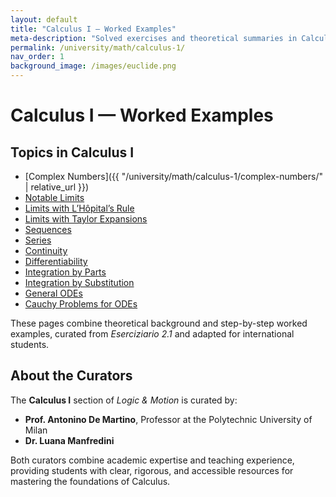 ```yaml
---
layout: default
title: "Calculus I — Worked Examples"
meta-description: "Solved exercises and theoretical summaries in Calculus I: limits, sequences, series, continuity, differentiability, integrals, and differential equations."
permalink: /university/math/calculus-1/
nav_order: 1
background_image: /images/euclide.png
---
```


# Calculus I — Worked Examples

<div class="content-box">

## Topics in Calculus I

- [Complex Numbers]({{ "/university/math/calculus-1/complex-numbers/" | relative_url }})
- [Notable Limits](/university/math/calculus-1/notable-limits/)  
- [Limits with L’Hôpital’s Rule](/university/math/calculus-1/limits-hopital/)  
- [Limits with Taylor Expansions](/university/math/calculus-1/limits-taylor/)  
- [Sequences](/university/math/calculus-1/sequences/)  
- [Series](/university/math/calculus-1/series/)  
- [Continuity](/university/math/calculus-1/continuity/)  
- [Differentiability](/university/math/calculus-1/differentiability/)  
- [Integration by Parts](/university/math/calculus-1/integration-by-parts/)  
- [Integration by Substitution](/university/math/calculus-1/integration-substitution/)  
- [General ODEs](/university/math/calculus-1/odes-general/)  
- [Cauchy Problems for ODEs](/university/math/calculus-1/odes-cauchy/)  

These pages combine theoretical background and step-by-step worked examples, curated from *Eserciziario 2.1* and adapted for international students.

</div>

<div class="content-box">

## About the Curators

The **Calculus I** section of *Logic & Motion* is curated by:  

- **Prof. Antonino De Martino**, Professor at the Polytechnic University of Milan  
- **Dr. Luana Manfredini**  

Both curators combine academic expertise and teaching experience, providing students with clear, rigorous, and accessible resources for mastering the foundations of Calculus.

</div>

